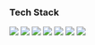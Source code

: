 ### Tech Stack
<img src="https://img.shields.io/badge/Android-3DDC84?style=flat&logo=Android&logoColor=FFFFFF"> <img src="https://img.shields.io/badge/Kotlin-7F52FF?style=flat&logo=Kotlin&logoColor=FFFFFF"/> <img src="https://img.shields.io/badge/java-007396?style=flat&logo=java&logoColor=FFFFFF"> <img src="https://img.shields.io/badge/Python-3776AB?style=flat&logo=Python&logoColor=FFFFFF"> <img src="https://img.shields.io/badge/C++-00599C?style=flat&logo=C++&logoColor=FFFFFF"> <img src="https://img.shields.io/badge/HTML-E34F26?style=flat&logo=HTML5&logoColor=FFFFFF"> <img src="https://img.shields.io/badge/CSS3-1572B6?style=flat&logo=CSS3&logoColor=FFFFFF">

<!--
**JungWooGeon/JungWooGeon** is a ✨ _special_ ✨ repository because its `README.md` (this file) appears on your GitHub profile.

Here are some ideas to get you started:

- 🔭 I’m currently working on ...
- 🌱 I’m currently learning ...
- 👯 I’m looking to collaborate on ...
- 🤔 I’m looking for help with ...
- 💬 Ask me about ...
- 📫 How to reach me: ...
- 😄 Pronouns: ...
- ⚡ Fun fact: ...
- 👋 Hi there 

https://eunhee-programming.tistory.com/239
https://velog.io/@gomdorij/Github%EA%B9%83%ED%97%88%EB%B8%8C-%ED%94%84%EB%A1%9C%ED%95%84-%EA%BE%B8%EB%AF%B8%EA%B8%B0
https://simpleicons.org/?q=sass
-->
